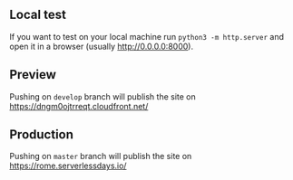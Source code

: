 ## Local test
If you want to test on your local machine run `python3 -m http.server` and open it in a browser (usually http://0.0.0.0:8000).

## Preview
Pushing on `develop` branch will publish the site on https://dngm0ojtrreqt.cloudfront.net/

## Production
Pushing on `master` branch will publish the site on https://rome.serverlessdays.io/
